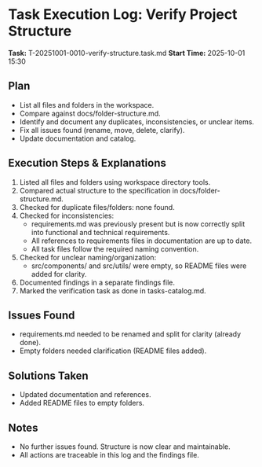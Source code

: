 # Task Execution Log: Verify Project Structure

**Task:** T-20251001-0010-verify-structure.task.md
**Start Time:** 2025-10-01 15:30

## Plan
- List all files and folders in the workspace.
- Compare against docs/folder-structure.md.
- Identify and document any duplicates, inconsistencies, or unclear items.
- Fix all issues found (rename, move, delete, clarify).
- Update documentation and catalog.

## Execution Steps & Explanations
1. Listed all files and folders using workspace directory tools.
2. Compared actual structure to the specification in docs/folder-structure.md.
3. Checked for duplicate files/folders: none found.
4. Checked for inconsistencies:
   - requirements.md was previously present but is now correctly split into functional and technical requirements.
   - All references to requirements files in documentation are up to date.
   - All task files follow the required naming convention.
5. Checked for unclear naming/organization:
   - src/components/ and src/utils/ were empty, so README files were added for clarity.
6. Documented findings in a separate findings file.
7. Marked the verification task as done in tasks-catalog.md.

## Issues Found
- requirements.md needed to be renamed and split for clarity (already done).
- Empty folders needed clarification (README files added).

## Solutions Taken
- Updated documentation and references.
- Added README files to empty folders.

## Notes
- No further issues found. Structure is now clear and maintainable.
- All actions are traceable in this log and the findings file.
